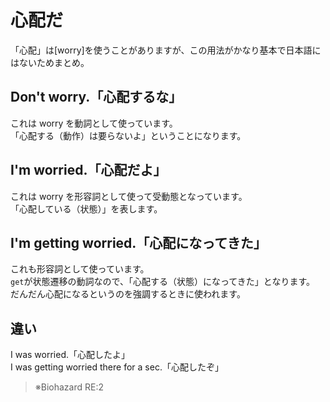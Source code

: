 # 心配だ

「心配」は[worry]を使うことがありますが、この用法がかなり基本で日本語にはないためまとめ。

## Don't worry.「心配するな」

これは worry を動詞として使っています。  
「心配する（動作）は要らないよ」ということになります。

## I'm worried.「心配だよ」

これは worry を形容詞として使って受動態となっています。  
「心配している（状態）」を表します。

## I'm getting worried.「心配になってきた」

これも形容詞として使っています。  
`get`が状態遷移の動詞なので、「心配する（状態）になってきた」となります。  
だんだん心配になるというのを強調するときに使われます。

## 違い

I was worried.「心配したよ」  
I was getting worried there for a sec.「心配したぞ」
> ※Biohazard RE:2
